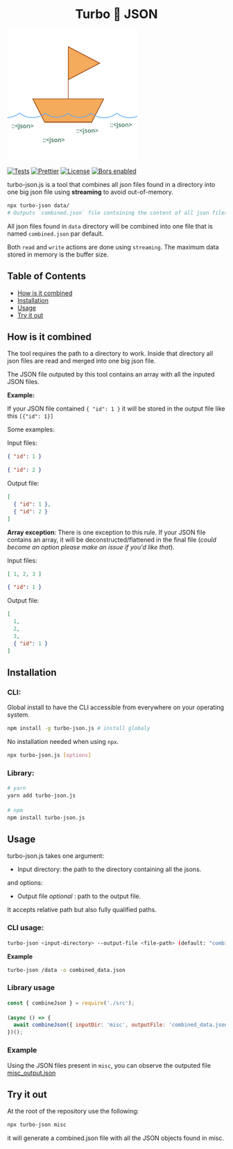 <p align="center">
  
  <h1 align="center">Turbo 🐡 JSON </h1>


  <img src="assets/boat.png" width=300 />
  
  <!-- <a href="https://www.npmjs.com/package/meilisearch"><img src="https://img.shields.io/npm/v/meilisearch.svg" alt="npm version"></a> -->
  <a href="https://github.com/bidoubiwa/turbo-json.js/actions"><img src="https://github.com/bidoubiwa/turbo-json.js/workflows/Tests/badge.svg" alt="Tests"></a>
  <a href="https://github.com/prettier/prettier"><img src="https://img.shields.io/badge/styled_with-prettier-ff69b4.svg" alt="Prettier"></a>
  <a href="https://github.com/bidoubiwa/turbo-json.js/blob/main/LICENSE"><img src="https://img.shields.io/badge/license-MIT-informational" alt="License"></a>
  <a href="https://app.bors.tech/repositories/36206"><img src="https://bors.tech/images/badge_small.svg" alt="Bors enabled"></a>
</p>

turbo-json.js is a tool that combines all json files found in a directory into one big json file using **streaming** to avoid out-of-memory.

```bash
npx turbo-json data/ 
# Outputs `combined.json` file containing the content of all json files found in the data/ directory
```

All json files found in `data` directory will be combined into one file that is named `combined.json` par default.

Both `read` and `write` actions are done using `streaming`. The maximum data stored in memory is the buffer size.

## Table of Contents

- [How is it combined](#how-is-it-combined)
- [Installation](#installation)
- [Usage](#usage)
- [Try it out](#try-it-out)

## How is it combined

The tool requires the path to a directory to work. Inside that directory all json files are read and merged into one big json file.

The JSON file outputed by this tool contains an array with all the inputed JSON files.

**Example:**

If your JSON file contained `{ "id": 1 }` it will be stored in the output file like this `[{"id": 1}]`

Some examples:

Input files:
```json
{ "id": 1 }
```
```json
{ "id": 2 }
```

Output file:
```json
[
  { "id": 1 },
  { "id": 2 }
]
```

**Array exception**:
There is one exception to this rule. If your JSON file contains an array, it will be deconstructed/flattened in the final file (_could become an option please make an issue if you'd like that_).

Input files:

```json
[ 1, 2, 3 ]
```

```json
{ "id": 1 }
```

Output file:

```json
[
  1,
  2,
  3,
  { "id": 1 }
]
```


## Installation

### CLI:

Global install to have the CLI accessible from everywhere on your operating system.
```bash
npm install -g turbo-json.js # install globaly
```

No installation needed when using `npx`.
```bash
npx turbo-json.js [options]
```

### Library:
```bash
# yarn
yarn add turbo-json.js

# npm
npm install turbo-json.js
```


## Usage

turbo-json.js takes one argument:

- Input directory: the path to the directory containing all the jsons.

and options:
- Output file _optional_ : path to the output file.

It accepts relative path but also fully qualified paths.

### CLI usage:

```bash
turbo-json <input-directory> --output-file <file-path> (default: "combined.json")
```

**Example**
```bash
turbo-json /data -o combined_data.json
```

### Library usage

```js
const { combineJson } = require('./src');

(async () => {
  await combineJson({ inputDir: 'misc', outputFile: 'combined_data.json' });
})();
```

### Example

Using the JSON files present in `misc`, you can observe the outputed file [misc_output.json](./misc_output.json)

## Try it out

At the root of the repository use the following:

```bash
npx turbo-json misc
```

it will generate a combined.json file with all the JSON objects found in misc.
